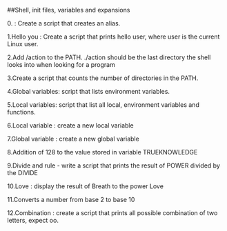 ##Shell, init files, variables and expansions

0.<o> : Create a script that creates an alias.

1.Hello you : Create a script that prints hello user, where user is the current Linux user.

2.Add /action to the PATH. ./action should be the last directory the shell looks into when looking for a program

3.Create a script that counts the number of directories in the PATH.

4.Global variables: script that lists environment variables.

5.Local variables: script that list all local, environment variables and functions.

6.Local variable : create a new local variable

7.Global variable : create a new global variable

8.Addition of 128 to the value stored in variable TRUEKNOWLEDGE

9.Divide and rule - write a script that prints the result of POWER divided by the DIVIDE

10.Love : display the result of Breath to the power Love

11.Converts a number from base 2 to base 10

12.Combination : create a script that prints all possible combination of two letters, expect oo. 
